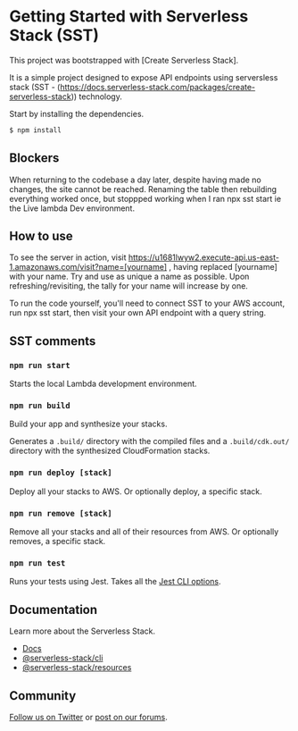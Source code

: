 # Getting Started with Serverless Stack (SST)

This project was bootstrapped with [Create Serverless Stack].

It is a simple project designed to expose API endpoints using serversless stack (SST - (https://docs.serverless-stack.com/packages/create-serverless-stack)) technology.

Start by installing the dependencies.

```bash
$ npm install
```

## Blockers

When returning to the codebase a day later, despite having made no changes, the site cannot be reached. Renaming the table then rebuilding everything worked once, but stoppped working when I ran npx sst start ie the Live lambda Dev environment.

## How to use

To see the server in action, visit https://u1681lwyw2.execute-api.us-east-1.amazonaws.com/visit?name=[yourname] , having replaced [yourname] with your name. Try and use as unique a name as possible. Upon refreshing/revisiting, the tally for your name will increase by one.

To run the code yourself, you'll need to connect SST to your AWS account, run npx sst start, then visit your own API endpoint with a query string.

## SST comments

### `npm run start`

Starts the local Lambda development environment.

### `npm run build`

Build your app and synthesize your stacks.

Generates a `.build/` directory with the compiled files and a `.build/cdk.out/` directory with the synthesized CloudFormation stacks.

### `npm run deploy [stack]`

Deploy all your stacks to AWS. Or optionally deploy, a specific stack.

### `npm run remove [stack]`

Remove all your stacks and all of their resources from AWS. Or optionally removes, a specific stack.

### `npm run test`

Runs your tests using Jest. Takes all the [Jest CLI options](https://jestjs.io/docs/en/cli).

## Documentation

Learn more about the Serverless Stack.
- [Docs](https://docs.serverless-stack.com)
- [@serverless-stack/cli](https://docs.serverless-stack.com/packages/cli)
- [@serverless-stack/resources](https://docs.serverless-stack.com/packages/resources)

## Community

[Follow us on Twitter](https://twitter.com/ServerlessStack) or [post on our forums](https://discourse.serverless-stack.com).
